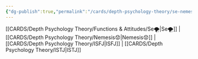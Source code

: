 ```yaml
---
{"dg-publish":true,"permalink":"/cards/depth-psychology-theory/se-nemesis/","created":"2023-01-05T12:10:10.755+01:00","updated":"2023-04-25T19:17:01.254+02:00"}
---
```



[[CARDS/Depth Psychology Theory/Functions & Attitudes/Se🌪️\|Se🌪️]] | [[CARDS/Depth Psychology Theory/Nemesis😟\|Nemesis😟]] |[[CARDS/Depth Psychology Theory/ISFJ\|ISFJ]] | [[CARDS/Depth Psychology Theory/ISTJ\|ISTJ]] 
